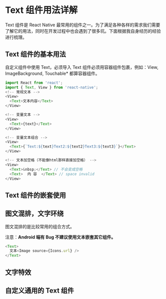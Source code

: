 # Text 组件用法详解

Text 组件是 React Native 最常用的组件之一。为了满足各种各样的需求我们需要了解它的用法，同时在开发过程中也会遇到了很多坑。下面根据我自身经历的经验进行梳理。

## Text 组件的基本用法

自定义组件中使用 Text，必须导入
Text 组件必须用容器组件包裹，例如：View, ImageBackground, Touchable\* 都算容器组件。

```js
import React from 'react';
import { Text, View } from 'react-native';
<!-- 常规文本 -->
<View>
  <Text>文本内容</Text>
</View>

<!-- 变量文本 -->
<View>
  <Text>{text}</Text>
</View>

<!-- 变量文本组合 -->
<View>
  <Text>{`Text:${text}Text2:${text2}Text3:${text3}`}</Text>
</View>

<!-- 文本加空格（不能像html那样直接加空格） -->
<View>
  <Text>&nbsp;</Text> // 不会变成空格
  <Text>  内 容  </Text> // space invalid
</View>
```

## Text 组件的嵌套使用

## 图文混排，文字环绕

图文混排的是比较常用的组合方式。

注意：**Android 端有 Bug 不建议使用文本嵌套其它组件。**

```js
<Text>
  文本<Image source={Icons.url} />
</Text>
```

## 文字特效

## 自定义通用的 Text 组件
